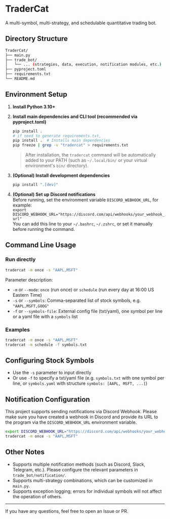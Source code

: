 # TraderCat

A multi-symbol, multi-strategy, and schedulable quantitative trading bot.

## Directory Structure

```bash
TraderCat/
├── main.py
├── trade_bot/
│   └── ... (strategies, data, execution, notification modules, etc.)
├── pyproject.toml
├── requirements.txt
└── README.md
```

## Environment Setup

1. **Install Python 3.10+**

2. **Install main dependencies and CLI tool (recommended via pyproject.toml)**

   ```bash
   pip install .
   # if need to generate requirements.txt, 
   pip install .  # Installs main dependencies
   pip freeze | grep -v "tradercat" > requirements.txt
   ```

   > After installation, the `tradercat` command will be automatically added to your PATH (such as `~/.local/bin/` or your virtual environment's `bin/` directory).

3. **(Optional) Install development dependencies**

   ```bash
   pip install ".[dev]"
   ```

4. **(Optional) Set up Discord notifications**  
   Before running, set the environment variable `DISCORD_WEBHOOK_URL`, for example:  
   `export DISCORD_WEBHOOK_URL="https://discord.com/api/webhooks/your_webhook_url"`  
   You can add this line to your `~/.bashrc`, `~/.zshrc`, or set it manually before running the command.

## Command Line Usage

### Run directly

```bash
tradercat -m once -s "AAPL,MSFT"
```

Parameter description:

- `-m` or `--mode`: `once` (run once) or `schedule` (run every day at 16:00 US Eastern Time)
- `-s` or `--symbols`: Comma-separated list of stock symbols, e.g. `"AAPL,MSFT,GOOG"`
- `-f` or `--symbols-file`: External config file (txt/yaml), one symbol per line or a yaml file with a `symbols` list

### Examples

```bash
tradercat -m once -s "AAPL,MSFT"
tradercat -m schedule -f symbols.txt
```

## Configuring Stock Symbols

- Use the `-s` parameter to input directly
- Or use `-f` to specify a txt/yaml file (e.g. `symbols.txt` with one symbol per line, or `symbols.yaml` with structure `symbols: [AAPL, MSFT, ...]`)

## Notification Configuration

This project supports sending notifications via Discord Webhook. Please make sure you have created a webhook in Discord and provide its URL to the program via the `DISCORD_WEBHOOK_URL` environment variable.

```bash
export DISCORD_WEBHOOK_URL="https://discord.com/api/webhooks/your_webhook_url"
tradercat -m once -s "AAPL,MSFT"
```

## Other Notes

- Supports multiple notification methods (such as Discord, Slack, Telegram, etc.). Please configure the relevant parameters in `trade_bot/notification/`.
- Supports multi-strategy combinations, which can be customized in `main.py`.
- Supports exception logging; errors for individual symbols will not affect the operation of others.

---

If you have any questions, feel free to open an Issue or PR.